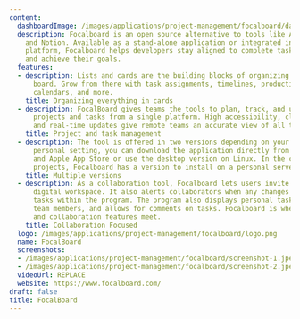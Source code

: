 ```yaml
---
content:
  dashboardImage: /images/applications/project-management/focalboard/dashboard.jpeg
  description: Focalboard is an open source alternative to tools like Asana, Trello,
    and Notion. Available as a stand-alone application or integrated into the Mattermost
    platform, Focalboard helps developers stay aligned to complete tasks, reach milestones,
    and achieve their goals.
  features:
  - description: Lists and cards are the building blocks of organizing work on a FocalBoard
      board. Grow from there with task assignments, timelines, productivity metrics,
      calendars, and more.
    title: Organizing everything in cards
  - description: FocalBoard gives teams the tools to plan, track, and update multiple
      projects and tasks from a single platform. High accessibility, clear visibility,
      and real-time updates give remote teams an accurate view of all tasks.
    title: Project and task management
  - description: The tool is offered in two versions depending on your needs. In a
      personal setting, you can download the application directly from the Microsoft
      and Apple App Store or use the desktop version on Linux. In the context of collaborative
      projects, Focalboard has a version to install on a personal server.
    title: Multiple versions
  - description: As a collaboration tool, Focalboard lets users invite others to their
      digital workspace. It also alerts collaborators when any changes are made to
      tasks within the program. The program also displays personal tasks to other
      team members, and allows for comments on tasks. Focalboard is where task management
      and collaboration features meet.
    title: Collaboration Focused
  logo: /images/applications/project-management/focalboard/logo.png
  name: FocalBoard
  screenshots:
  - /images/applications/project-management/focalboard/screenshot-1.jpeg
  - /images/applications/project-management/focalboard/screenshot-2.jpeg
  videoUrl: REPLACE
  website: https://www.focalboard.com/
draft: false
title: FocalBoard
---
```


